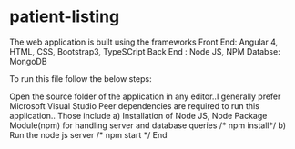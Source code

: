 # patient-listing

The web application is built using the frameworks Front End: Angular 4, HTML, CSS, Bootstrap3, TypeSCript Back End : Node JS, NPM Databse: MongoDB


To run this file follow the below steps:

Open the source folder of the application in any editor..I generally prefer Microsoft Visual Studio
Peer dependencies are required to run this application.. Those include a) Installation of Node JS, Node Package Module(npm) for handling server and database queries /* npm install*/ b) Run the node js server /* npm start */
End
